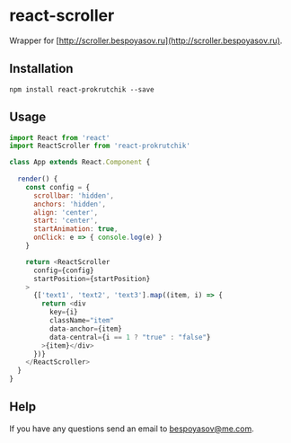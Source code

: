 # react-scroller

Wrapper for [http://scroller.bespoyasov.ru](http://scroller.bespoyasov.ru).

## Installation

```npm install react-prokrutchik --save```

## Usage

```javascript
import React from 'react'
import ReactScroller from 'react-prokrutchik'

class App extends React.Component {
  
  render() {
    const config = {
      scrollbar: 'hidden',
      anchors: 'hidden',
      align: 'center',
      start: 'center',
      startAnimation: true,
      onClick: e => { console.log(e) }
    }

    return <ReactScroller 
      config={config}
      startPosition={startPosition}
    >
      {['text1', 'text2', 'text3'].map((item, i) => {
        return <div 
          key={i} 
          className="item" 
          data-anchor={item}
          data-central={i == 1 ? "true" : "false"}
        >{item}</div>
      })}
    </ReactScroller>
  }
}
```

## Help
If you have any questions send an email to [bespoyasov@me.com](mailto:bespoyasov@me.com).
